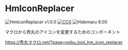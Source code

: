 # HmIconReplacer

![HmIconReplacer v1.0.0](https://img.shields.io/badge/HmIconReplacer-v1.0.0-6479ff.svg)
[![CC0](https://img.shields.io/badge/license-CC0-blue.svg?style=flat)](LICENSE)
![Hidemaru 8.00](https://img.shields.io/badge/Hidemaru-v8.00-6479ff.svg)

マクロから秀丸のアイコンを変更するためのコンポーネント

https://秀丸マクロ.net/?page=nobu_tool_hm_icon_replacer
